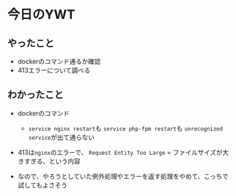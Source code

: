 # 今日のYWT

## やったこと

- dockerのコマンド通るか確認
- 413エラーについて調べる

## わかったこと

- dockerのコマンド
  - `service nginx restart`も `service php-fpm restart`も `unrecognized service`が出て通らない

- 413は`nginx`のエラーで、 `Request Entity Too Large` = ファイルサイズが大きすぎる、という内容
- なので、やろうとしていた例外処理やエラーを返す処理をやめて、こっちで試してもよさそう
